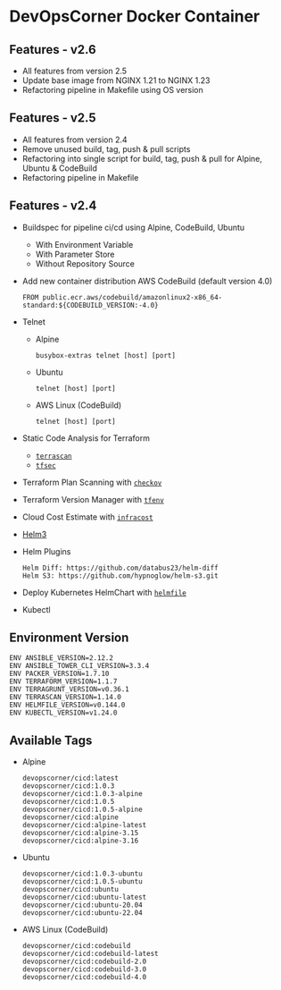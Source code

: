 # DevOpsCorner Docker Container

## Features - v2.6

- All features from version 2.5
- Update base image from NGINX 1.21 to NGINX 1.23
- Refactoring pipeline in Makefile using OS version

## Features - v2.5

- All features from version 2.4
- Remove unused build, tag, push & pull scripts
- Refactoring into single script for build, tag, push & pull for Alpine, Ubuntu & CodeBuild
- Refactoring pipeline in Makefile

## Features - v2.4

- Buildspec for pipeline ci/cd using Alpine, CodeBuild, Ubuntu
  - With Environment Variable
  - With Parameter Store
  - Without Repository Source

- Add new container distribution AWS CodeBuild (default version 4.0)

  ```
  FROM public.ecr.aws/codebuild/amazonlinux2-x86_64-standard:${CODEBUILD_VERSION:-4.0}
  ```

- Telnet
  - Alpine

    ```
    busybox-extras telnet [host] [port]
    ```

  - Ubuntu

    ```
    telnet [host] [port]
    ```

  - AWS Linux (CodeBuild)

    ```
    telnet [host] [port]
    ```

- Static Code Analysis for Terraform
  - [`terrascan`](https://terrascan.readthedocs.io/en/latest/readme.html)
  - [`tfsec`](https://github.com/aquasecurity/tfsec)

- Terraform Plan Scanning with [`checkov`](https://www.checkov.io/7.Scan%20Examples/Terraform%20Plan%20Scanning.html)
- Terraform Version Manager with [`tfenv`](https://github.com/tfutils/tfenv)
- Cloud Cost Estimate with [`infracost`](https://www.infracost.io/)
- [Helm3](https://v3.helm.sh/)

- Helm Plugins

   ```
   Helm Diff: https://github.com/databus23/helm-diff
   Helm S3: https://github.com/hypnoglow/helm-s3.git
   ```

- Deploy Kubernetes HelmChart with [`helmfile`](https://github.com/roboll/helmfile)
- Kubectl

## Environment Version

```
ENV ANSIBLE_VERSION=2.12.2
ENV ANSIBLE_TOWER_CLI_VERSION=3.3.4
ENV PACKER_VERSION=1.7.10
ENV TERRAFORM_VERSION=1.1.7
ENV TERRAGRUNT_VERSION=v0.36.1
ENV TERRASCAN_VERSION=1.14.0
ENV HELMFILE_VERSION=v0.144.0
ENV KUBECTL_VERSION=v1.24.0
```

## Available Tags

- Alpine

  ```
  devopscorner/cicd:latest
  devopscorner/cicd:1.0.3
  devopscorner/cicd:1.0.3-alpine
  devopscorner/cicd:1.0.5
  devopscorner/cicd:1.0.5-alpine
  devopscorner/cicd:alpine
  devopscorner/cicd:alpine-latest
  devopscorner/cicd:alpine-3.15
  devopscorner/cicd:alpine-3.16
  ```

- Ubuntu

  ```
  devopscorner/cicd:1.0.3-ubuntu
  devopscorner/cicd:1.0.5-ubuntu
  devopscorner/cicd:ubuntu
  devopscorner/cicd:ubuntu-latest
  devopscorner/cicd:ubuntu-20.04
  devopscorner/cicd:ubuntu-22.04
  ```

- AWS Linux (CodeBuild)

  ```
  devopscorner/cicd:codebuild
  devopscorner/cicd:codebuild-latest
  devopscorner/cicd:codebuild-2.0
  devopscorner/cicd:codebuild-3.0
  devopscorner/cicd:codebuild-4.0
  ```
